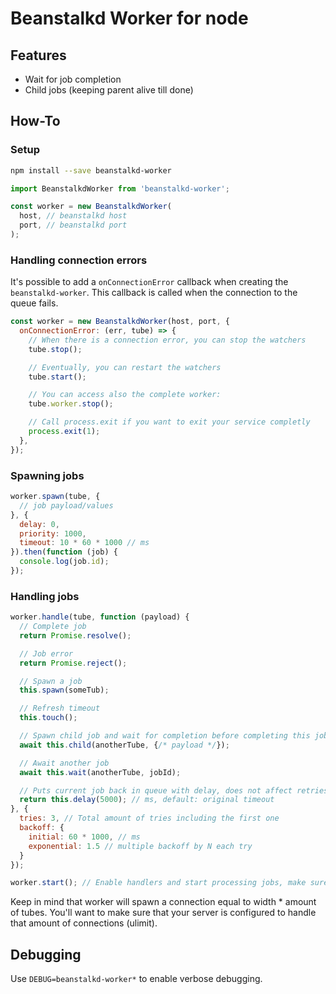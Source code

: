 # Beanstalkd Worker for node

## Features
- Wait for job completion
- Child jobs (keeping parent alive till done)

## How-To

### Setup

```sh
npm install --save beanstalkd-worker
```

```js
import BeanstalkdWorker from 'beanstalkd-worker';

const worker = new BeanstalkdWorker(
  host, // beanstalkd host
  port, // beanstalkd port
);
```

### Handling connection errors

It's possible to add a `onConnectionError` callback when creating the `beanstalkd-worker`. 
This callback is called when the connection to the queue fails.

```js
const worker = new BeanstalkdWorker(host, port, {
  onConnectionError: (err, tube) => {
    // When there is a connection error, you can stop the watchers
    tube.stop();

    // Eventually, you can restart the watchers
    tube.start();

    // You can access also the complete worker:
    tube.worker.stop();

    // Call process.exit if you want to exit your service completly
    process.exit(1);
  },
});
```

### Spawning jobs

```js
worker.spawn(tube, {
  // job payload/values
}, {
  delay: 0,
  priority: 1000,
  timeout: 10 * 60 * 1000 // ms
}).then(function (job) {
  console.log(job.id);
});
```

### Handling jobs

```js
worker.handle(tube, function (payload) {
  // Complete job
  return Promise.resolve();

  // Job error
  return Promise.reject();

  // Spawn a job
  this.spawn(someTub);

  // Refresh timeout
  this.touch();

  // Spawn child job and wait for completion before completing this job
  await this.child(anotherTube, {/* payload */});

  // Await another job
  await this.wait(anotherTube, jobId);

  // Puts current job back in queue with delay, does not affect retries counter
  return this.delay(5000); // ms, default: original timeout
}, {
  tries: 3, // Total amount of tries including the first one
  backoff: {
    initial: 60 * 1000, // ms
    exponential: 1.5 // multiple backoff by N each try
  }
});

worker.start(); // Enable handlers and start processing jobs, make sure handlers are setup before calling start
```

Keep in mind that worker will spawn a connection equal to width * amount of tubes. You'll want to make sure that your server is configured to handle that amount of connections (ulimit).

## Debugging

Use `DEBUG=beanstalkd-worker*` to enable verbose debugging.
